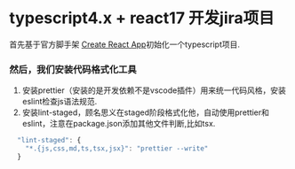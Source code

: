 # typescript4.x + react17 开发jira项目

首先基于官方脚手架 [Create React App](https://github.com/facebook/create-react-app)初始化一个typescript项目.

### 然后，我们安装代码格式化工具
1. 安装prettier（安装的是开发依赖不是vscode插件）用来统一代码风格，安装eslint检查js语法规范.
2. 安装lint-staged，顾名思义在staged阶段格式化他，自动使用prettier和eslint，注意在package.json添加其他文件判断,比如tsx.
```javascript
  "lint-staged": {
    "*.{js,css,md,ts,tsx,jsx}": "prettier --write"
  }
```
